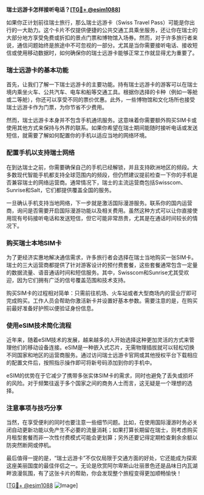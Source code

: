 **瑞士远游卡怎样接听电话？[[TG💪+ @esim1088](https://t.me/s/esim1088)]**

如果你正计划前往瑞士旅行，那么瑞士远游卡（Swiss Travel Pass）可能是你出行的一大助力。这个卡片不仅提供便捷的公共交通工具乘坐服务，还让你在瑞士的大部分地方享受免费或折扣的景点门票和博物馆入场券。然而，对于许多旅行者来说，通信问题始终是旅途中不可忽视的一部分。尤其是当你需要接听电话、接收短信或使用移动数据时，如何确保你的瑞士远游卡能够正常工作就显得尤为重要了。

### 瑞士远游卡的基本功能

首先，让我们了解一下瑞士远游卡的主要功能。持有瑞士远游卡的游客可以在瑞士境内乘坐火车、公共汽车、电车和船等交通工具。根据你选择的卡种（例如一等舱或二等舱），你还可以享受不同的票价优惠。此外，一些博物馆和文化场所也接受瑞士远游卡作为门票，为你节省不少费用。

然而，瑞士远游卡本身并不包含手机通讯服务。这意味着你需要额外购买SIM卡或使用其他方式来保持与外界的联系。如果你希望在瑞士期间能随时接听电话或发送短信，就需要了解如何配置你的手机以适应当地的网络环境。

### 配置手机以支持瑞士网络

在到达瑞士之前，你需要确保自己的手机已经解锁，并且支持欧洲地区的频段。大多数现代智能手机都支持全球范围内的频段，但仍然建议提前检查一下你的手机是否兼容瑞士的网络运营商。通常情况下，瑞士的主流运营商包括Swisscom、Sunrise和Salt，它们都提供覆盖全国的服务。

一旦确认手机支持当地网络，下一步就是激活国际漫游服务。联系你的国内运营商，询问是否需要开启国际漫游功能以及相关费用。虽然这种方式可以让你直接使用现有号码接听电话和发送短信，但它可能非常昂贵，尤其是在通话时间较长的情况下。

### 购买瑞士本地SIM卡

为了更经济实惠地解决通信需求，许多旅行者会选择在瑞士当地购买一张SIM卡。瑞士的三大运营商都提供了针对游客设计的预付费套餐，这些套餐通常包含一定量的数据流量、语音通话时间和短信服务。其中，Swisscom和Sunrise尤其受欢迎，因为它们拥有广泛的信号覆盖范围和技术支持。

购买SIM卡的过程相对简单：只需前往机场、火车站或者大型商场内的营业厅即可完成购买。工作人员会帮助你激活新卡并设置好基本参数。需要注意的是，在购买前最好准备好护照以便验证身份信息。

### 使用eSIM技术简化流程

近年来，随着eSIM技术的发展，越来越多的人开始选择这种更加灵活的方式来管理他们的移动设备连接。eSIM是一种嵌入式芯片，无需物理插拔就可以轻松切换不同国家和地区的运营商服务。通过访问瑞士远游卡官网或其他授权平台下载相应的配置文件后，按照指示操作即可将新号码添加到你的手机中。

eSIM的优势在于它减少了携带多张实体SIM卡的需求，同时也避免了丢失或损坏的风险。对于频繁往返于多个国家之间的商务人士而言，这无疑是一个理想的选择。

### 注意事项与技巧分享

当然，在享受便利的同时也要注意一些细节问题。比如，在使用国际漫游时务必关闭自动更新功能以免产生不必要的流量消耗；如果打算长期留在瑞士，则考虑购买月租型套餐而非一次性付费模式可能会更划算；另外还要记得定期检查剩余余额以防突然断网或停机。

最后值得一提的是，“瑞士远游卡”不仅仅局限于交通方面的好处，它还能成为探索这座美丽国度的最佳伴侣之一。无论是欣赏阿尔卑斯山壮丽景色还是品味日内瓦湖畔浪漫氛围，有了这张卡片的帮助，你会发现整个旅程变得更加顺畅愉快！

[[TG💪+ @esim1088](https://t.me/s/esim1088) ![Image](https://i.postimg.cc/4NQfJmqS/Snipaste-2025-05-13-00-14-12.png)]